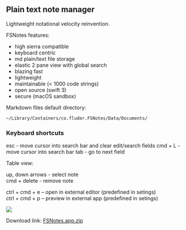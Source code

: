 ## Plain text note manager

Lightweight notational velocity reinvention. 

FSNotes features:

- high sierra compatible
- keyboard centric
- md plain/text file storage
- elastic 2 pane view with global search
- blazing fast
- lightweight
- maintainable (< 1000 code strings)
- open source (swift 3)
- secure (macOS sandbox)

Markdown files default directory:

```~/Library/Containers/co.fluder.FSNotes/Data/Documents/```

### Keyboard shortcuts

esc - move cursor into search bar and clear edit/search fields 
cmd + L - move cursor into search bar
tab - go to next field

Table view: 

up, down arrows - select note  
cmd + delete - remove note  

ctrl + cmd + e – open in external editor (predefined in setings)  
ctrl + cmd + p – preview in external app (predefined in setings)

![](http://files.og.uk.to/Screen-Shot-2017-08-11-08-59-14.png)

Download link: [FSNotes.app.zip](https://github.com/glushchenko/fsnotes/releases/download/0.9/FSNotes.app.zip)


